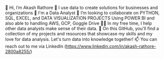 👋 Hi, I’m Akash Rathore 
👀 I use data to create solutions for businesses and organizations
🌱 I'm a Data Analyst
🤝 I’m looking to collaborate on PYTHON, SQL, EXCEL, and DATA VISUALIZATION PROJECTS Using POWER BI and also able to handling AWS, GCP, Goggle Drive 
👩‍💻 In my free time, I help other data analysts make sense of their data.
🌱 On this GitHub, you'll find a collection of my projects and resources that showcase my skills and my love for data analysis. Let's turn data into knowledge together!
📫 You can reach out to me via LinkedIn (https://www.linkedin.com/in/akash-rathore-2800a8255/)
